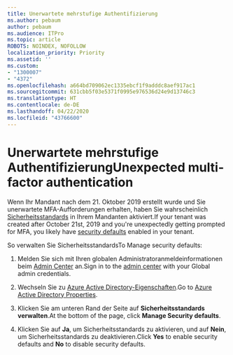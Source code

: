 ```yaml
---
title: Unerwartete mehrstufige Authentifizierung
ms.author: pebaum
author: pebaum
ms.audience: ITPro
ms.topic: article
ROBOTS: NOINDEX, NOFOLLOW
localization_priority: Priority
ms.assetid: ''
ms.custom:
- "1300007"
- "4372"
ms.openlocfilehash: a664bd709062ec1335ebcf1f9adddc8aef917ac1
ms.sourcegitcommit: 631cbb5f03e5371f0995e976536d24e9d13746c3
ms.translationtype: HT
ms.contentlocale: de-DE
ms.lasthandoff: 04/22/2020
ms.locfileid: "43766600"
---
```

# <a name="unexpected-multi-factor-authentication"></a><span data-ttu-id="8dfd8-102">Unerwartete mehrstufige Authentifizierung</span><span class="sxs-lookup"><span data-stu-id="8dfd8-102">Unexpected multi-factor authentication</span></span>

<span data-ttu-id="8dfd8-103">Wenn Ihr Mandant nach dem 21. Oktober 2019 erstellt wurde und Sie unerwartete MFA-Aufforderungen erhalten, haben Sie wahrscheinlich [Sicherheitsstandards](https://aka.ms/securitydefaults) in Ihrem Mandanten aktiviert.</span><span class="sxs-lookup"><span data-stu-id="8dfd8-103">If your tenant was created after October 21st, 2019 and you're unexpectedly getting prompted for MFA, you likely have [security defaults](https://aka.ms/securitydefaults) enabled in your tenant.</span></span> 

<span data-ttu-id="8dfd8-104">So verwalten Sie Sicherheitsstandards</span><span class="sxs-lookup"><span data-stu-id="8dfd8-104">To Manage security defaults:</span></span>

1. <span data-ttu-id="8dfd8-105">Melden Sie sich mit Ihren globalen Administratoranmeldeinformationen beim [Admin Center](https://go.microsoft.com/fwlink/p/?linkid=834822) an.</span><span class="sxs-lookup"><span data-stu-id="8dfd8-105">Sign in to the [admin center](https://go.microsoft.com/fwlink/p/?linkid=834822) with your Global admin credentials.</span></span>

2. <span data-ttu-id="8dfd8-106">Wechseln Sie zu [Azure Active Directory-Eigenschaften](https://portal.azure.com/#blade/Microsoft_AAD_IAM/ActiveDirectoryMenuBlade/Properties).</span><span class="sxs-lookup"><span data-stu-id="8dfd8-106">Go to [Azure Active Directory Properties](https://portal.azure.com/#blade/Microsoft_AAD_IAM/ActiveDirectoryMenuBlade/Properties).</span></span>

3. <span data-ttu-id="8dfd8-107">Klicken Sie am unteren Rand der Seite auf **Sicherheitsstandards verwalten**.</span><span class="sxs-lookup"><span data-stu-id="8dfd8-107">At the bottom of the page, click **Manage Security defaults**.</span></span>

4. <span data-ttu-id="8dfd8-108">Klicken Sie auf **Ja**, um Sicherheitsstandards zu aktivieren, und auf **Nein**, um Sicherheitsstandards zu deaktivieren.</span><span class="sxs-lookup"><span data-stu-id="8dfd8-108">Click **Yes** to enable security defaults and **No** to disable security defaults.</span></span>
